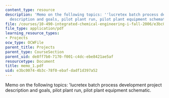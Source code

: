 ```yaml
---
content_type: resource
description: 'Memo on the following topics: ''lucretex batch process development project
  description and goals, pilot plant run, pilot plant equipment schematic.'
file: /courses/10-490-integrated-chemical-engineering-i-fall-2006/e3bc00744b3c78f0ebafdadf1d397a52_memo_1.pdf
file_type: application/pdf
learning_resource_types:
- Projects
ocw_type: OCWFile
parent_title: Projects
parent_type: CourseSection
parent_uid: de8ff7b0-7170-f001-c4dc-ebe8421ae5af
resourcetype: Document
title: memo_1.pdf
uid: e3bc0074-4b3c-78f0-ebaf-dadf1d397a52
---
```

Memo on the following topics: 'lucretex batch process development project description and goals, pilot plant run, pilot plant equipment schematic.

